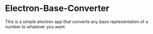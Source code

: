 # Electron-Base-Converter
<p>This is a simple electron app that converts any base representation of a number to whatever you want.</p>
